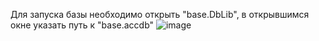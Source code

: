Для запуска базы необходимо открыть "base.DbLib", в открывшимся окне указать путь к "base.accdb"
![image](https://github.com/user-attachments/assets/4aa85fc9-cf74-4ce6-bd50-3b5d6e76e424)
